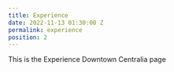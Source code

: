 ```yaml
---
title: Experience
date: 2022-11-13 01:30:00 Z
permalink: experience
position: 2
---
```


This is the Experience Downtown Centralia page